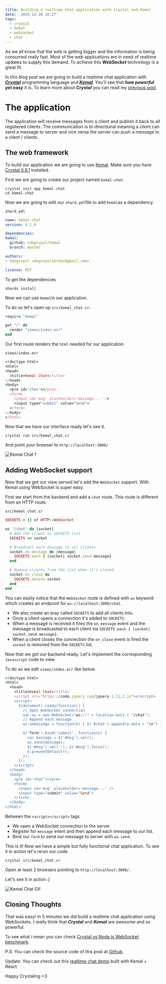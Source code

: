 ```yaml
---
title: Building a realtime Chat application with Crystal and Kemal
date: '2015-12-20 16:27'
tags:
  - crystal
  - kemal
  - websocket
  - chat
---
```


As we all know that the web is getting bigger and the information is being consumed really fast. Most of the web applications are in need of realtime updates to supply this demand. To achieve this ***WebSocket*** technology is a great fit.

In this blog post we are going to build a realtime chat application with ***[Crystal](http://crystal-lang.org/)*** programming language and ***[Kemal](https://github.com/sdogruyol/kemal)***. You'll see that ***how powerful yet easy*** it is. To learn more about ***Crystal*** you can read my [previous post](http://serdardogruyol.com/why-crystal/).

# The application

The application will receive messages from a client and publish it back to all registered clients. The communication is bi-directional meaning a client can send a message to server and vice versa the server can push a message to a client / clients.

## The web framework

To build our application we are going to use [Kemal](https://github.com/sdogruyol/kemal). Make sure you have [Crystal 0.9.1](http://crystal-lang.org/docs/installation/index.html) installed.

First we are going to create our project named `kemal-chat`.

```
crystal init app kemal-chat
cd kemal-chat
```

Now we are going to edit our `shard.yml`file to add `Kemal`as a dependency.

`shard.yml`

```yaml
name: kemal-chat
version: 0.1.0

dependencies:
kemal:
  github: sdogruyol/kemal
  branch: master

authors:
- Sdogruyol <dogruyolserdar@gmail.com>

license: MIT

```

To get the dependencies

```
shards install
```

Now we can use `Kemal`in our application.

To do so let's open up `src/kemal_chat.cr`.

```ruby
require "kemal"

get "/" do
  render "views/index.ecr"
end
```

Our first route renders the `html` needed for our application.

`views/index.ecr`

```ruby
<!doctype html>
<html>
<head>
  <title>Kemal Chat</title>
</head>
<body>
  <pre id='chat'></pre>
  <form>
    <input id='msg' placeholder='message...' />
    <input type="submit" value="Send">
  </form>
</body>
</html>
```

Now that we have our interface ready let's see it.

`crystal run src/kemal_chat.cr`

And point your browser to `http://localhost:3000/`

![Kemal Chat 1](/images/kemal-chat1.png)

## Adding WebSocket support

Now that we got our view served let's add the `WebSocket` support. With Kemal using WebSocket is super easy.

First we start from the backend and add a `chat` route. This route is different from an HTTP route.

`src/kemal_chat.cr`

```ruby
SOCKETS = [] of HTTP::WebSocket

ws "/chat" do |socket|
  # Add the client to SOCKETS list
  SOCKETS << socket

  # Broadcast each message to all clients
  socket.on_message do |message|
    SOCKETS.each { |socket| socket.send message}
  end

  # Remove clients from the list when it's closed
  socket.on_close do
    SOCKETS.delete socket
  end
end
```

You can easily notice that the `WebSocket` route is defined with `ws` keyword which creates an endpoint for `ws://localhost:3000/chat`.

- We also create an aray called `SOCKETS` to add all clients into.
- Once a client opens a connection it's added to `SOCKETS`.
- When a message is received it fires the `on_message` event and the message is broadcasted to each client via `SOCKETS.each { |socket| socket.send message}`.
- When a client closes the connection the `on_close` event is fired the `socket` is removed from the `SOCKETS` list.

Now that we got our backend ready. Let's implement the corresponding `Javascript` code to view.

To do so we edit `views/index.ecr` like below.

```ruby
<!doctype html>
<html>
  <head>
    <title>Kemal Chat</title>
    <script src="https://code.jquery.com/jquery-1.11.3.js"></script>
    <script>
      $(document).ready(function() {
        // Open WebSocket connection
        var ws = new WebSocket("ws://" + location.host + "/chat");
        // Append each message
        ws.onmessage = function(e) { $('#chat').append(e.data + "\n") };

        $("form").bind('submit', function(e) {
          var message = $('#msg').val();
          ws.send(message);
          $('#msg').val(''); $('#msg').focus();
          e.preventDefault();
        });
      });
    </script>
  </head>
  <body>
    <pre id='chat'></pre>
    <form>
      <input id='msg' placeholder='message...' />
      <input type="submit" value="Send">
    </form>
  </body>
</html>
```

Between the `<script></script>` tags

- We open a WebSocket connection to the server
- Register for `message` event and then append each message to our list.
- Bind our `form` to send our message to server with `ws.send`.

This is it! Now we have a simple but fully functional chat application. To see it in action let's rerun our code.

`crystal src/kemal_chat.cr`

Open at least 2 browsers pointing to `http://localhost:3000/`.

Let's see it in action :)

![Kemal Chat Gif](/images/kemal-chat.gif)

## Closing Thoughts

That was easy! In 5 minutes we did build a realtime chat application using WebSockets. I really think that ***Crystal*** and ***Kemal*** are awesome and so powerful.

To see what i mean you can check [Crystal vs Node.js WebSocket benchmark](https://gist.github.com/sdogruyol/bdd400a6eac13e26228e).

P.S: You can check the source code of this post at [Github](https://github.com/sdogruyol/kemal-chat).

Update: You can check out this [realtime chat demo](http://kemal-react-chat.herokuapp.com/) built with Kemal + React.

Happy Crystaling <3
